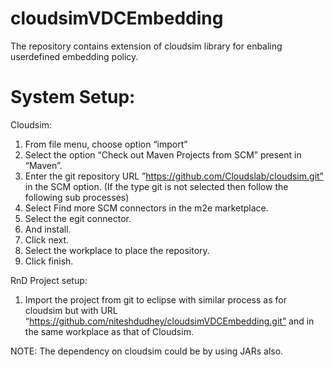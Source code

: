# cloudsimVDCEmbedding
The repository contains extension of cloudsim library for enbaling userdefined embedding policy.

# System Setup:
Cloudsim:
1. From file menu, choose option “import”
2. Select the option “Check out Maven Projects from SCM” present in “Maven”.
3. Enter the git repository URL ”https://github.com/Cloudslab/cloudsim.git” in the SCM option. (If the type git is not selected then follow the following sub processes)
4. Select Find more SCM connectors in the m2e marketplace.
5. Select the egit connector.
6. And install.
7. Click next.
8. Select the workplace to place the repository.
9. Click finish.

RnD Project setup:
1. Import the project from git to eclipse with similar process as for cloudsim but with URL “https://github.com/niteshdudhey/cloudsimVDCEmbedding.git” and in the same workplace as that of Cloudsim.

NOTE: The dependency on cloudsim could be by using JARs also.
